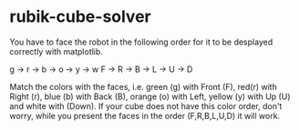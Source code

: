 # rubik-cube-solver
You have to face the robot in the following order for it to be desplayed correctly with matplotlib.

g -> r -> b -> o -> y -> w
F -> R -> B -> L -> U -> D

Match the colors with the faces, i.e. green (g) with Front (F), red(r) with Right (r), blue (b) with Back (B), orange (o) with Left, yellow (y) with Up (U) and white with (Down). If your cube does not have this color order, don't worry, while you present the faces in the order (F,R,B,L,U,D) it will work.
